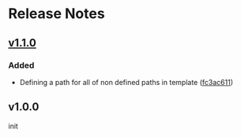 # Release Notes

## [v1.1.0](https://github.com/amirHossein5/request-translator/compare/v1.0.0...v1.1.0)
### Added
 - Defining a path for all of non defined paths in template ([fc3ac611](https://github.com/amirHossein5/request-translator/commit/fc3ac611b946bd3bca7fac3765ae1eb6534f4b6e))


## v1.0.0
init
